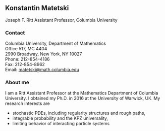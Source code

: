 ## Konstantin Matetski

Joseph F. Ritt Assistant Professor, Columbia University

### Contact

Columbia University, Department of Mathematics <br/>
Office 517, MC 4404 <br/>
2990 Broadway, New York, NY 10027 <br/>
Phone: 212-854-4186 <br/>
Fax: 212-854-8962 <br/>
Email: <matetski@math.columbia.edu>

### About me

I am a Ritt Assistant Professor at the Mathematics Department of Columbia University. I obtained my Ph.D. in 2016 at the University of Warwick, UK. My research interests are

- stochastic PDEs, including regularity structures and rough paths,
- integrable probability and the KPZ universality,
- limiting behavior of interacting particle systems
